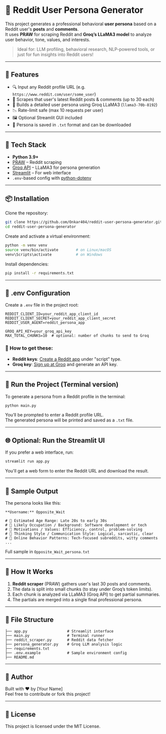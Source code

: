 
# 🧠 Reddit User Persona Generator

This project generates a professional behavioral **user persona** based on a Reddit user's **posts** and **comments**.  
It uses **PRAW** for scraping Reddit and **Groq’s LLaMA3 model** to analyze user behavior, tone, values, and interests.

> Ideal for: LLM profiling, behavioral research, NLP-powered tools, or just for fun insights into Reddit users!

---

## 🚀 Features

- 🔍 Input any Reddit profile URL (e.g. `https://www.reddit.com/user/some_user`)
- 📄 Scrapes that user's latest Reddit posts & comments (up to 30 each)
- 🧠 Builds a detailed user persona using Groq LLaMA3 (`llama3-70b-8192`)
- 📉 Rate-limit safe (max 10 requests per user)
- 🖼️ Optional Streamlit GUI included
- 💬 Persona is saved in `.txt` format and can be downloaded

---

## 🧰 Tech Stack

- **Python 3.9+**
- [PRAW](https://praw.readthedocs.io/) – Reddit scraping
- [Groq API](https://console.groq.com/) – LLaMA3 for persona generation
- [Streamlit](https://streamlit.io/) – For web interface
- `.env`-based config with [python-dotenv](https://pypi.org/project/python-dotenv/)

---

## 📦 Installation

Clone the repository:

```bash
git clone https://github.com/Onkar404/reddit-user-persona-generator.git
cd reddit-user-persona-generator
```

Create and activate a virtual environment:

```bash
python -m venv venv
source venv/bin/activate        # on Linux/macOS
venv\Scripts\activate           # on Windows
```

Install dependencies:

```bash
pip install -r requirements.txt
```

---

## 🔐 .env Configuration

Create a `.env` file in the project root:

```env
REDDIT_CLIENT_ID=your_reddit_app_client_id
REDDIT_CLIENT_SECRET=your_reddit_app_client_secret
REDDIT_USER_AGENT=reddit_persona_app

GROQ_API_KEY=your_groq_api_key
MAX_TOTAL_CHUNKS=10  # optional: number of chunks to send to Groq
```

### 🔑 How to get these:

- **Reddit keys**: [Create a Reddit app](https://www.reddit.com/prefs/apps) under "script" type.
- **Groq key**: [Sign up at Groq](https://console.groq.com/) and generate an API key.

---

## 🧪 Run the Project (Terminal version)

To generate a persona from a Reddit profile in the terminal:

```bash
python main.py
```

You’ll be prompted to enter a Reddit profile URL.  
The generated persona will be printed and saved as a `.txt` file.

---

## 🌐 Optional: Run the Streamlit UI

If you prefer a web interface, run:

```bash
streamlit run app.py
```

You'll get a web form to enter the Reddit URL and download the result.

---

## 📄 Sample Output

The persona looks like this:

```
**Username:** Opposite_Wait

# 🎂 Estimated Age Range: Late 20s to early 30s
# 💼 Likely Occupation / Background: Software development or tech
# 🎯 Motivations / Values: Efficiency, control, problem-solving
# 🧠 Thinking Style / Communication Style: Logical, sarcastic, clear
# 📱 Online Behavior Patterns: Tech-focused subreddits, witty comments
...
```

Full sample in `Opposite_Wait_persona.txt`

---

## 🧠 How It Works

1. **Reddit scraper** (PRAW) gathers user's last 30 posts and comments.
2. The data is split into small chunks (to stay under Groq’s token limits).
3. Each chunk is analyzed via LLaMA3 (Groq API) to get partial summaries.
4. The partials are merged into a single final professional persona.

---

## 🧱 File Structure

```
├── app.py                  # Streamlit interface
├── main.py                 # Terminal runner
├── reddit_scraper.py       # Reddit data fetcher
├── persona_generator.py    # Groq LLM analysis logic
├── requirements.txt
├── .env.example            # Sample environment config
├── README.md
```

---

## 🧠 Author

Built with ❤️ by [Your Name]  
Feel free to contribute or fork this project!

---

## 📄 License

This project is licensed under the MIT License.
